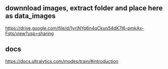 ## downnload images, extract folder and place here as data_images
 https://drive.google.com/file/d/1yriNYq6n4qCkun54dK7l6-pmkAx-Fqts/view?usp=sharing
 
## docs
https://docs.ultralytics.com/modes/train/#introduction